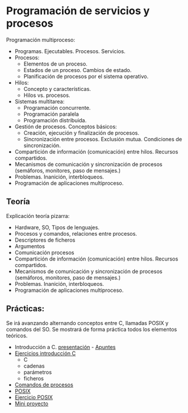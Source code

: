 # Programación de servicios y procesos

Programación multiproceso:
- Programas. Ejecutables. Procesos. Servicios.
- Procesos:
    - Elementos de un proceso.
    - Estados de un proceso. Cambios de estado.
    - Planificación de procesos por el sistema operativo.
- Hilos:
    - Concepto y características.
    - Hilos vs. procesos.
- Sistemas multitarea:
    - Programación concurrente.
    - Programación paralela
    - Programación distribuida.
- Gestión de procesos. Conceptos básicos:
    - Creación, ejecución y finalización de procesos.
    - Sincronización entre procesos. Exclusión mutua. Condiciones de sincronización.
- Compartición de información (comunicación) entre hilos. Recursos compartidos.
- Mecanismos de comunicación y sincronización de procesos (semáforos, monitores, paso de mensajes.)
- Problemas. Inanición, interbloqueos.
- Programación de aplicaciones multiproceso.

## Teoría 

Explicación teoría pizarra:
- Hardware, SO, Tipos de lenguajes.
- Procesos y comandos, relaciones entre procesos.
- Descriptores de ficheros
- Argumentos
- Comunicación procesos
- Compartición de información (comunicación) entre hilos. Recursos compartidos.
- Mecanismos de comunicación y sincronización de procesos (semáforos, monitores, paso de mensajes.)
- Problemas. Inanición, interbloqueos.
- Programación de aplicaciones multiproceso.

## Prácticas:

Se irá avanzando alternando conceptos entre C, llamadas POSIX y comandos del SO. Se mostrará de forma práctica todos los elementos teóricos.

- Introducción a C. [presentación](./First_Program.pdf) - [Apuntes](./PROGRAMACION_EN_LENGUAJE_C.pdf)
- [Ejercicios introducción C](01-ejercicios.md)
    - C
    - cadenas
    - parámetros
    - ficheros
- [Comandos de procesos](02-comandos.md)
- [POSIX](03-llamadas.md)
- [Ejercicio POSIX](04-ejercicios-llamadas.md)
- [Mini proyecto](10-proyecto.md)
